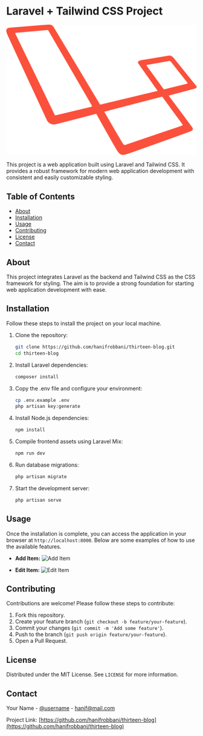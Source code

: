 <!-- <p align="center"><a href="https://laravel.com" target="_blank"><img src="https://raw.githubusercontent.com/laravel/art/master/logo-lockup/5%20SVG/2%20CMYK/1%20Full%20Color/laravel-logolockup-cmyk-red.svg" width="400" alt="Laravel Logo"></a></p>

<p align="center">
<a href="https://github.com/laravel/framework/actions"><img src="https://github.com/laravel/framework/workflows/tests/badge.svg" alt="Build Status"></a>
<a href="https://packagist.org/packages/laravel/framework"><img src="https://img.shields.io/packagist/dt/laravel/framework" alt="Total Downloads"></a>
<a href="https://packagist.org/packages/laravel/framework"><img src="https://img.shields.io/packagist/v/laravel/framework" alt="Latest Stable Version"></a>
<a href="https://packagist.org/packages/laravel/framework"><img src="https://img.shields.io/packagist/l/laravel/framework" alt="License"></a>
</p>

## About Laravel

Laravel is a web application framework with expressive, elegant syntax. We believe development must be an enjoyable and creative experience to be truly fulfilling. Laravel takes the pain out of development by easing common tasks used in many web projects, such as:

- [Simple, fast routing engine](https://laravel.com/docs/routing).
- [Powerful dependency injection container](https://laravel.com/docs/container).
- Multiple back-ends for [session](https://laravel.com/docs/session) and [cache](https://laravel.com/docs/cache) storage.
- Expressive, intuitive [database ORM](https://laravel.com/docs/eloquent).
- Database agnostic [schema migrations](https://laravel.com/docs/migrations).
- [Robust background job processing](https://laravel.com/docs/queues).
- [Real-time event broadcasting](https://laravel.com/docs/broadcasting).

Laravel is accessible, powerful, and provides tools required for large, robust applications.

## Learning Laravel

Laravel has the most extensive and thorough [documentation](https://laravel.com/docs) and video tutorial library of all modern web application frameworks, making it a breeze to get started with the framework.

You may also try the [Laravel Bootcamp](https://bootcamp.laravel.com), where you will be guided through building a modern Laravel application from scratch.

If you don't feel like reading, [Laracasts](https://laracasts.com) can help. Laracasts contains thousands of video tutorials on a range of topics including Laravel, modern PHP, unit testing, and JavaScript. Boost your skills by digging into our comprehensive video library.

## Laravel Sponsors

We would like to extend our thanks to the following sponsors for funding Laravel development. If you are interested in becoming a sponsor, please visit the [Laravel Partners program](https://partners.laravel.com).

### Premium Partners

- **[Vehikl](https://vehikl.com/)**
- **[Tighten Co.](https://tighten.co)**
- **[WebReinvent](https://webreinvent.com/)**
- **[Kirschbaum Development Group](https://kirschbaumdevelopment.com)**
- **[64 Robots](https://64robots.com)**
- **[Curotec](https://www.curotec.com/services/technologies/laravel/)**
- **[Cyber-Duck](https://cyber-duck.co.uk)**
- **[DevSquad](https://devsquad.com/hire-laravel-developers)**
- **[Jump24](https://jump24.co.uk)**
- **[Redberry](https://redberry.international/laravel/)**
- **[Active Logic](https://activelogic.com)**
- **[byte5](https://byte5.de)**
- **[OP.GG](https://op.gg)**

## Contributing

Thank you for considering contributing to the Laravel framework! The contribution guide can be found in the [Laravel documentation](https://laravel.com/docs/contributions).

## Code of Conduct

In order to ensure that the Laravel community is welcoming to all, please review and abide by the [Code of Conduct](https://laravel.com/docs/contributions#code-of-conduct).

## Security Vulnerabilities

If you discover a security vulnerability within Laravel, please send an e-mail to Taylor Otwell via [taylor@laravel.com](mailto:taylor@laravel.com). All security vulnerabilities will be promptly addressed.

## License

The Laravel framework is open-sourced software licensed under the [MIT license](https://opensource.org/licenses/MIT). -->

# Laravel + Tailwind CSS Project

![Laravel + Tailwind](https://raw.githubusercontent.com/laravel/art/master/laravel-l-slant.png)

This project is a web application built using Laravel and Tailwind CSS. It provides a robust framework for modern web application development with consistent and easily customizable styling.

## Table of Contents

- [About](#about)
- [Installation](#installation)
- [Usage](#usage)
- [Contributing](#contributing)
- [License](#license)
- [Contact](#contact)

## About

This project integrates Laravel as the backend and Tailwind CSS as the CSS framework for styling. The aim is to provide a strong foundation for starting web application development with ease.

## Installation

Follow these steps to install the project on your local machine.

1. Clone the repository:
    ```bash
    git clone https://github.com/hanifrobbani/thirteen-blog.git
    cd thirteen-blog
    ```

2. Install Laravel dependencies:
    ```bash
    composer install
    ```

3. Copy the .env file and configure your environment:
    ```bash
    cp .env.example .env
    php artisan key:generate
    ```

4. Install Node.js dependencies:
    ```bash
    npm install
    ```

5. Compile frontend assets using Laravel Mix:
    ```bash
    npm run dev
    ```

6. Run database migrations:
    ```bash
    php artisan migrate
    ```

7. Start the development server:
    ```bash
    php artisan serve
    ```

## Usage

Once the installation is complete, you can access the application in your browser at `http://localhost:8000`. Below are some examples of how to use the available features.

- **Add Item:**
    ![Add Item](https://via.placeholder.com/800x400?text=Screenshot+Add+Item)

- **Edit Item:**
    ![Edit Item](https://via.placeholder.com/800x400?text=Screenshot+Edit+Item)

## Contributing

Contributions are welcome! Please follow these steps to contribute:

1. Fork this repository.
2. Create your feature branch (`git checkout -b feature/your-feature`).
3. Commit your changes (`git commit -m 'Add some feature'`).
4. Push to the branch (`git push origin feature/your-feature`).
5. Open a Pull Request.

## License

Distributed under the MIT License. See `LICENSE` for more information.

## Contact

Your Name - [@username](https://instagram.com/hnifrbn) - hanif@mail.com

Project Link: [https://github.com/hanifrobbani/thirteen-blog](https://github.com/hanifrobbani/thirteen-blog)
